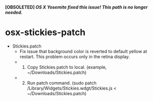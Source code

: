 **[OBSOLETED] _OS X Yosemite fixed this issue! This path is no longer needed._**

osx-stickies-patch
=====
* Stickies.patch
    * Fix issue that background color is reverted to default yellow at restart. This problem occurs only in the retina display.
    * 1. Copy Stickies.patch to local. (example, ~/Downloads/Stickies.patch)
    * 2. Run patch command. (sudo patch /Library/Widgets/Stickies.wdgt/Stickies.js < ~/Downloads/Stickies.patch)
